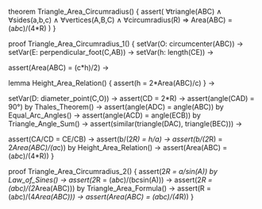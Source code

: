 theorem Triangle_Area_Circumradius() {
  assert(
    ∀triangle(ABC) ∧ ∀sides(a,b,c) ∧ ∀vertices(A,B,C) ∧ ∀circumradius(R) ⇒
    Area(ABC) = (a*b*c)/(4*R)
  )
}

proof Triangle_Area_Circumradius_1() {
  setVar(O: circumcenter(ABC)) →
  setVar(E: perpendicular_foot(C,AB)) →
  setVar(h: length(CE)) →
  
  assert(Area(ABC) = (c*h)/2) →
  
  lemma Height_Area_Relation() {
    assert(h = 2*Area(ABC)/c)
  } →
  
  setVar(D: diameter_point(C,O)) →
  assert(CD = 2*R) →
  assert(angle(CAD) = 90°) by Thales_Theorem() →
  assert(angle(ADC) = angle(ABC)) by Equal_Arc_Angles() →
  assert(angle(ACD) = angle(ECB)) by Triangle_Angle_Sum() →
  assert(similar(triangle(DAC), triangle(BEC))) →
  
  assert(CA/CD = CE/CB) →
  assert(b/(2*R) = h/a) →
  assert(b/(2*R) = 2*Area(ABC)/(a*c)) by Height_Area_Relation() →
  assert(Area(ABC) = (a*b*c)/(4*R))
}

proof Triangle_Area_Circumradius_2() {
  assert(2*R = a/sin(A)) by Law_of_Sines() →
  assert(2*R = (a*b*c)/(b*c*sin(A))) →
  assert(2*R = (a*b*c)/(2*Area(ABC))) by Triangle_Area_Formula() →
  assert(R = (a*b*c)/(4*Area(ABC))) →
  assert(Area(ABC) = (a*b*c)/(4*R))
}